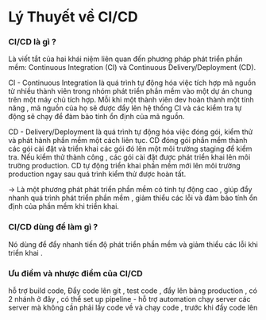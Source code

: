 # Lý Thuyết về CI/CD

### CI/CD là gì ? 
Là viết tắt của hai khái niệm liên quan đến phương pháp phát triển phần mềm: Continuous Integration (CI) và Continuous Delivery/Deployment (CD).
 
CI - Continuous Integration là quá trình tự động hóa việc tích hợp mã nguồn từ nhiều thành viên trong nhóm phát triển phần mềm vào một dự án chung trên một máy chủ tích hợp. Mỗi khi một thành viên dev hoàn thành một tính năng , mã nguồn của họ sẽ được đẩy lên hệ thống CI và các kiểm tra tự động sẽ chạy để đàm bảo tính ổn định của mã nguồn.

CD - Delivery/Deployment là quá trình tự động hóa việc đóng gói, kiểm thử và phát hành phần mềm một cách liên tục. CD đóng gói phần mềm thành các gói cài đặt và triển khai các gói đó lên một môi trường staging để kiểm tra. Nếu kiểm thử thành công , các gói cài đặt được phát triển khai lên môi trường production. CD tự động triển khai phần mềm mới lên môi trường production ngay sau quá trình kiểm thử được hoàn tất.

-> Là một phương phát phát triển phần mềm có tính tự động cao , giúp đẩy nhanh quá trình phát triển phần mềm , giảm thiểu các lỗi và đảm bảo tính ổn định của phần mềm khi triển khai.

### CI/CD dùng để làm gì ? 
Nó dùng để đẩy nhanh tiến độ phát triển phần mềm và giảm thiểu các lỗi khi triển khai .

### Ưu điểm và nhược điểm của CI/CD
hỗ trợ build code, Đẩy code lên git , test code , đẩy lên bảng production , có 2 nhánh ở đây  , có thể set up pipeline - hỗ trợ automation chạy server các server mà không cần phải lấy code về và chạy code , trước khi đẩy code lên 